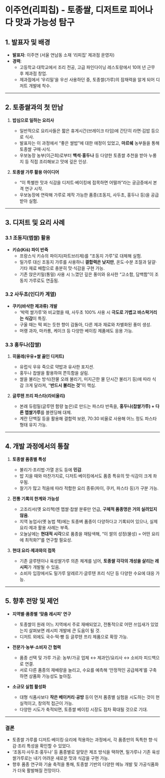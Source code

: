 # 이주연(리피칩) - 토종쌀, 디저트로 피어나다 맛과 가능성 탐구

## 1. 발표자 및 배경

- **발표자**: 이주연 (서울 연남동 소재 ‘리피집’ 제과점 운영자)  
- **경력**:  
  - 고등학교·대학교에서 조리 전공, 고급 파인다이닝 레스토랑에서 10여 년 근무 후 제과점 창업.  
  - 제과점에서 ‘우리밀’을 우선 사용하던 중, 토종쌀(가루)의 잠재력을 알게 되어 디저트 개발에 착수.

---

## 2. 토종쌀과의 첫 만남

1) **밥심으로 일하는 요리사**  
   - 일반적으로 요리사들은 짧은 휴게시간(브레이크 타임)에 간단히 라면·김밥 등으로 식사.  
   - 발표자는 이 과정에서 “좋은 쌀밥”에 대한 애정이 있었고, **마르쉐** 농부들을 통해 토종쌀 구매·시식.  
   - 우보농장 농부(이근희)로부터 **백석·홍두나** 등 다양한 토종쌀 추천을 받아 누룽지 등 직접 조리해보고 맛에 깊은 인상.

2) **토종쌀 가루 활용 아이디어**  
   - “이 특별한 맛과 식감을 디저트·베이킹에 접목하면 어떨까”라는 궁금증에서 본격 연구 시작.  
   - 우보농장에 연락해 가루로 제작 가능한 품종(조동지, 사두초, 홍두나 등)을 공급받아 실험.

---

## 3. 디저트 및 요리 사례

### 3.1 조동지(멥쌀) 활용

- **키슈(Kiš) 파이 반죽**  
  - 프랑스식 키슈의 파이지(파트브리제)를 “조동지 가루”로 대체해 실험.  
  - 밀가루 대신 조동지 가루를 사용하니 **결합력은 낮지만**, 온도·수분 조절과 달걀·기타 재료 배합으로 충분히 맛·식감을 구현 가능.  
  - 기존 앉은키밀(통밀) 사용 시 느꼈던 깊은 풍미와 유사한 “고소함, 담백함”이 조동지 가루로도 연출됨.  

### 3.2 사두초(인디카 계열)

- **쿠키(바삭한 제과류) 개발**  
  - ‘박력 쌀가루’와 비교했을 때, 사두초 100% 사용 시 **극도로 가볍고 바스락거리는 식감**이 특징.  
  - 구울 때는 떡 찌는 듯한 향이 감돌아, 다른 제과 재료와 차별화된 풍미 생성.  
  - 머랭 과자, 마카롱, 케이크 등 다양한 베이킹 제품에도 응용 가능.

### 3.3 홍두나(찹쌀)

1) **히올레(우유+쌀 끓인 디저트)**  
   - 유럽식 우유 죽으로 약밥과 유사한 포지션.  
   - 홍두나 찹쌀을 활용하여 쫀득함을 살림.  
   - 쌀을 불리는 방식(찬물 오래 불리기, 미지근한 물 단시간 불리기 등)에 따라 식감 크게 달라져, “**반드시 불리는 것**”이 핵심.

2) **글루텐 프리 파스타(라비올리)**  
   - 본래 듀럼밀(글루텐 함량 높은)로 만드는 파스타 반죽을, **홍두나(찹쌀가루) + 다른 멥쌀가루**를 블렌딩해 대체.  
   - 계란 단백질 등을 활용해 결합력 보완, 70:30 비율로 사용해 어느 정도 파스타 형태 유지 가능.

---

## 4. 개발 과정에서의 통찰

1) **토종쌀 품종별 특성**  
   - 불리기·조리법·가열 온도 등에 **민감**.  
   - 밥 지을 때와 마찬가지로, 디저트·베이킹에서도 품종 특유의 맛·식감이 크게 좌우됨.  
   - 찰기가 많고 적음에 따라 적합한 요리 종류(파이, 쿠키, 파스타 등)가 구분 가능.

2) **전통 기록의 한계와 가능성**  
   - 고조리서(옛 요리책)엔 멥쌀·찹쌀 분류만 언급, **구체적 품종명은 거의 실려있지 않음**.  
   - 지역 농업사(옛 농법 책)에는 토종벼 품종이 다양하다고 기록되어 있으나, 실제 요리·제과 활용 사례는 부족.  
   - 오늘날에는 **현대적 시각**으로 품종을 재탐색해, “이 쌀의 성정(물성) = 어떤 요리에 최적화?”를 연구할 필요성.

3) **현대 요리·제과와의 접목**  
   - 기존 글루텐이나 육성쌀가루 의존 체계를 넘어, **토종쌀 각각의 개성을 살리는 레시피**가 개발될 수 있음.  
   - 소비자 입장에서도 밀가루 알레르기·글루텐 프리 식단 등 다양한 수요에 대응 가능.  

---

## 5. 향후 전망 및 제언

- **지역별·품종별 ‘맞춤 레시피’ 연구**  
  - 토종쌀이 원래 어느 지역에서 주로 재배되었고, 전통적으로 어떤 쓰임새가 있었는지 살펴보면 레시피 개발에 큰 도움이 될 것.  
  - 디저트 외에도 국수·떡·빵 등 글루텐 프리 제품으로 확장 가능.

- **전문가·농부·소비자 간 협력**  
  - 품종 선택 및 가루 가공: 농부/가공 업체 ↔ 제과인/요리사 ↔ 소비자 피드백으로 연결.  
  - 서로 다른 품종의 재배량을 늘리고, 수요를 예측해 ‘안정적인 공급체계’를 구축하면 상품화 가능성도 높아짐.

- **소규모 실험 활성화**  
  - 대형 식품사보다 **작은 베이커리·공방** 등이 먼저 품종별 실험을 시도하는 것이 현실적이고, 창의적 접근이 가능.  
  - 다양한 시도가 축적되면, 토종쌀 베이킹 시장도 점차 확대될 것으로 기대.

---

### 결론

- 토종쌀 가루를 디저트·베이킹·요리에 적용하는 과정에서, 각 품종만의 독특한 향·식감·조리 특성을 확인할 수 있었다.  
- ‘조동지·사두초·홍두나’ 등 품종별로 알맞은 제조 방식을 택하면, 밀가루나 기존 육성쌀가루로는 내기 어려운 새로운 맛과 식감을 구현 가능.  
- 향후 품종 연구와 기술 축적을 통해, 토종쌀 기반의 다양한 메뉴 개발 및 가공식품화가 더욱 활발해질 전망이다.

